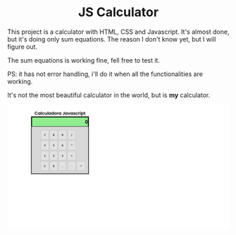 <h1 align="center">JS Calculator</h1>

<p>This project is a calculator with HTML, CSS and Javascript. It's almost done, but it's doing only sum equations. The reason I don't know yet, but I will figure out.</p>
<p>The sum equations is working fine, fell free to test it.</p>
<p>PS: it has not error handling, i'll do it when all the functionalities are working.</p>
<p>It's not the most beautiful calculator in the world, but is <strong>my</strong> calculator.</p>

<img align="center" src="./images/CalculatorImage.png?raw=true"/>
